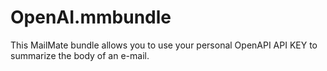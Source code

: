 # OpenAI.mmbundle
This MailMate bundle allows you to use your personal OpenAPI API KEY to summarize the body of an e-mail.
